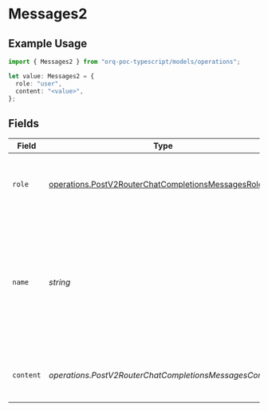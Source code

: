 # Messages2

## Example Usage

```typescript
import { Messages2 } from "orq-poc-typescript/models/operations";

let value: Messages2 = {
  role: "user",
  content: "<value>",
};
```

## Fields

| Field                                                                                                                        | Type                                                                                                                         | Required                                                                                                                     | Description                                                                                                                  |
| ---------------------------------------------------------------------------------------------------------------------------- | ---------------------------------------------------------------------------------------------------------------------------- | ---------------------------------------------------------------------------------------------------------------------------- | ---------------------------------------------------------------------------------------------------------------------------- |
| `role`                                                                                                                       | [operations.PostV2RouterChatCompletionsMessagesRole](../../models/operations/postv2routerchatcompletionsmessagesrole.md)     | :heavy_check_mark:                                                                                                           | The role of the messages author, in this case **user**.                                                                      |
| `name`                                                                                                                       | *string*                                                                                                                     | :heavy_minus_sign:                                                                                                           | An optional name for the participant. Provides the model information to differentiate between participants of the same role. |
| `content`                                                                                                                    | *operations.PostV2RouterChatCompletionsMessagesContent*                                                                      | :heavy_check_mark:                                                                                                           | The contents of a particular role's message.                                                                                 |